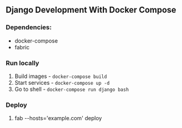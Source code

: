 ## Django Development With Docker Compose

### Dependencies:

- docker-compose
- fabric


### Run locally

1. Build images - `docker-compose build`
1. Start services - `docker-compose up -d`
1. Go to shell - `docker-compose run django bash`


### Deploy

1. fab --hosts='example.com' deploy